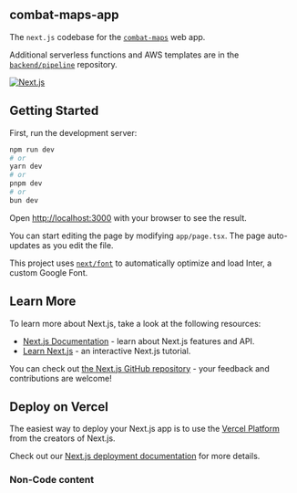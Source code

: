 ## combat-maps-app
The `next.js` codebase for the [`combat-maps`](/BAPcon) web app. 

Additional serverless functions and AWS templates are in the [`backend/pipeline`](/BAPcon/combat-maps-pipeline) repository.

[![Next.js]](https://www.codefactor.io/repository/github/jktrn/enscribe.dev)

## Getting Started

First, run the development server:

```bash
npm run dev
# or
yarn dev
# or
pnpm dev
# or
bun dev
```

Open [http://localhost:3000](http://localhost:3000) with your browser to see the result.

You can start editing the page by modifying `app/page.tsx`. The page auto-updates as you edit the file.

This project uses [`next/font`](https://nextjs.org/docs/basic-features/font-optimization) to automatically optimize and load Inter, a custom Google Font.

## Learn More

To learn more about Next.js, take a look at the following resources:

- [Next.js Documentation](https://nextjs.org/docs) - learn about Next.js features and API.
- [Learn Next.js](https://nextjs.org/learn) - an interactive Next.js tutorial.

You can check out [the Next.js GitHub repository](https://github.com/vercel/next.js/) - your feedback and contributions are welcome!

## Deploy on Vercel

The easiest way to deploy your Next.js app is to use the [Vercel Platform](https://vercel.com/new?utm_medium=default-template&filter=next.js&utm_source=create-next-app&utm_campaign=create-next-app-readme) from the creators of Next.js.

Check out our [Next.js deployment documentation](https://nextjs.org/docs/deployment) for more details.


### Non-Code content
[Next.js]: https://img.shields.io/github/package-json/dependency-version/jktrn/enscribe.dev/next?color=463f37&logo=next.js&logoColor=fff&style=for-the-badge